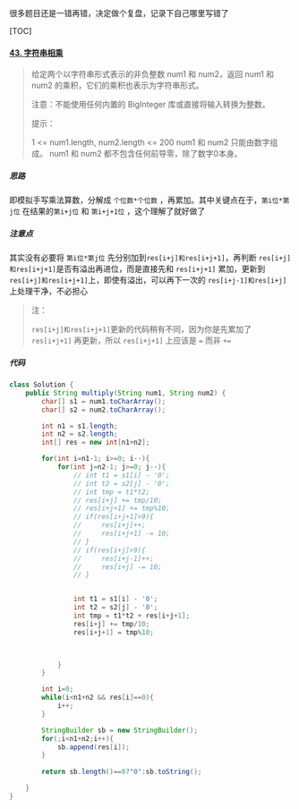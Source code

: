 很多题目还是一错再错，决定做个复盘，记录下自己哪里写错了



[TOC]

#### [43. 字符串相乘](https://leetcode-cn.com/problems/multiply-strings/)

> 给定两个以字符串形式表示的非负整数 num1 和 num2，返回 num1 和 num2 的乘积，它们的乘积也表示为字符串形式。
>
> 注意：不能使用任何内置的 BigInteger 库或直接将输入转换为整数。
>
> 
>
> 提示：
>
> 1 <= num1.length, num2.length <= 200
> num1 和 num2 只能由数字组成。
> num1 和 num2 都不包含任何前导零，除了数字0本身。



##### 思路

即模拟手写乘法算数，分解成 `个位数*个位数` ，再累加。其中关键点在于，`第i位*第j位` 在结果的`第i+j位` 和 `第i+j+1位` ，这个理解了就好做了



##### 注意点

其实没有必要将 `第i位*第j位` 先分别加到`res[i+j]和res[i+j+1]`，再判断 `res[i+j]和res[i+j+1]`是否有溢出再进位，而是直接先和 `res[i+j+1]` 累加，更新到 `res[i+j]和res[i+j+1]`上，即使有溢出，可以再下一次的 `res[i+j-1]和res[i+j]` 上处理干净，不必担心

> 注：
>
> `res[i+j]和res[i+j+1]`更新的代码稍有不同，因为你是先累加了 `res[i+j+1]` 再更新，所以 `res[i+j+1]` 上应该是  `=` 而非 `+=`



##### 代码

```java
class Solution {
    public String multiply(String num1, String num2) {
        char[] s1 = num1.toCharArray();
        char[] s2 = num2.toCharArray();

        int n1 = s1.length;
        int n2 = s2.length;
        int[] res = new int[n1+n2];

        for(int i=n1-1; i>=0; i--){
            for(int j=n2-1; j>=0; j--){
                // int t1 = s1[i] - '0';
                // int t2 = s2[j] - '0';
                // int tmp = t1*t2;
                // res[i+j] += tmp/10;
                // res[i+j+1] += tmp%10;
                // if(res[i+j+1]>9){
                //     res[i+j]++;
                //     res[i+j+1] -= 10;
                // }
                // if(res[i+j]>9){
                //     res[i+j-1]++;
                //     res[i+j] -= 10;
                // }


                int t1 = s1[i] - '0';
                int t2 = s2[j] - '0';
                int tmp = t1*t2 + res[i+j+1];
                res[i+j] += tmp/10;
                res[i+j+1] = tmp%10;

                

            }
        }

        int i=0;
        while(i<n1+n2 && res[i]==0){
            i++;
        }

        StringBuilder sb = new StringBuilder();
        for(;i<n1+n2;i++){
            sb.append(res[i]);
        }
        
        return sb.length()==0?"0":sb.toString();

    }
}
```



